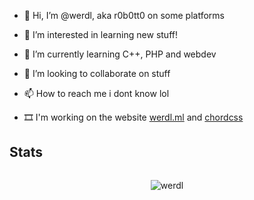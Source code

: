 - 👋 Hi, I’m @werdl, aka r0b0tt0 on some platforms
- 👀 I’m interested in learning new stuff!
- 🌱 I’m currently learning C++, PHP and webdev
- 💞️ I’m looking to collaborate on stuff
- 📫 How to reach me i dont know lol

- 🎞 I'm working on the website [werdl.ml](https://werdl.ml) and [chordcss ](https://gonerogueproductions.github.io/chordcss)
<!---
werdl/werdl is a ✨ special ✨ repository because its `README.md` (this file) appears on your GitHub profile.
You can click the Preview link to take a look at your changes.
--->
## Stats
<img width="0" src="https://visitor-badge.glitch.me/badge?page_id=werdl.werdl" />
<p align="center"> <img src="https://github-readme-stats.vercel.app/api?username=werdl&show_icons=true&theme=great-gatsby" alt="werdl" />
